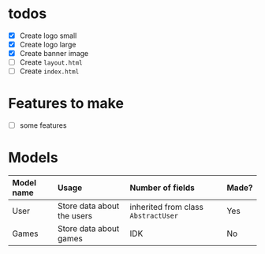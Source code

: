# todos

- [X] Create logo small
- [X] Create logo large
- [X] Create banner image
- [ ] Create `layout.html`
- [ ] Create `index.html`

# Features to make

- [ ] some features

# Models

| Model name | Usage                      | Number of fields                    | Made? |
| :--------- | :------------------------- | :---------------------------------- | :---- |
| User       | Store data about the users | inherited from class `AbstractUser` | Yes   |
| Games      | Store data about games     | IDK                                 | No    |

